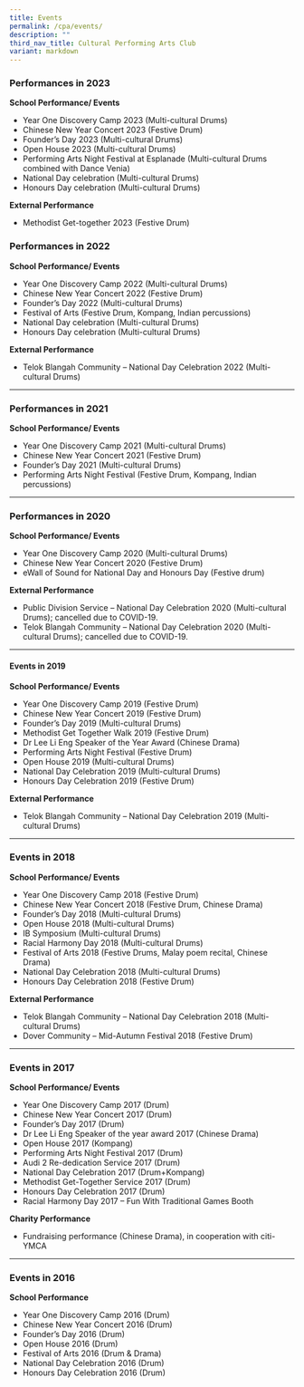 ```yaml
---
title: Events
permalink: /cpa/events/
description: ""
third_nav_title: Cultural Performing Arts Club
variant: markdown
---
```


### Performances in 2023

**School Performance/ Events**

*   Year One Discovery Camp 2023 (Multi-cultural Drums)
*   Chinese New Year Concert 2023 (Festive Drum)
*   Founder’s Day 2023 (Multi-cultural Drums)
*   Open House 2023 (Multi-cultural Drums)
*   Performing Arts Night Festival at Esplanade (Multi-cultural Drums combined with Dance Venia)
*   National Day celebration (Multi-cultural Drums)
*   Honours Day celebration (Multi-cultural Drums)

**External Performance**

*   Methodist Get-together 2023 (Festive Drum)

### Performances in 2022

**School Performance/ Events**

*   Year One Discovery Camp 2022 (Multi-cultural Drums)
*   Chinese New Year Concert 2022 (Festive Drum)
*   Founder’s Day 2022 (Multi-cultural Drums)
*   Festival of Arts (Festive Drum, Kompang, Indian percussions)
*   National Day celebration (Multi-cultural Drums)
*   Honours Day celebration (Multi-cultural Drums)

**External Performance**

*   Telok Blangah Community – National Day Celebration 2022 (Multi-cultural Drums)

* * *

### Performances in 2021

**School Performance/ Events**

*   Year One Discovery Camp 2021 (Multi-cultural Drums)
*   Chinese New Year Concert 2021 (Festive Drum)
*   Founder’s Day 2021 (Multi-cultural Drums)
*   Performing Arts Night Festival (Festive Drum, Kompang, Indian percussions)

* * *

### Performances in 2020

**School Performance/ Events**

*   Year One Discovery Camp 2020 (Multi-cultural Drums)
*   Chinese New Year Concert 2020 (Festive Drum)
*   eWall of Sound for National Day and Honours Day (Festive drum)

**External Performance**

*   Public Division Service – National Day Celebration 2020 (Multi-cultural Drums); cancelled due to COVID-19.
*   Telok Blangah Community – National Day Celebration 2020 (Multi-cultural Drums); cancelled due to COVID-19.

* * *

#### Events in 2019

**School Performance/ Events**

*   Year One Discovery Camp 2019 (Festive Drum)
*   Chinese New Year Concert 2019 (Festive Drum)
*   Founder’s Day 2019 (Multi-cultural Drums)
*   Methodist Get Together Walk 2019 (Festive Drum)
*   Dr Lee Li Eng Speaker of the Year Award (Chinese Drama)
*   Performing Arts Night Festival (Festive Drum)
*   Open House 2019 (Multi-cultural Drums)
*   National Day Celebration 2019 (Multi-cultural Drums)
*   Honours Day Celebration 2019 (Festive Drum)

**External Performance**

*   Telok Blangah Community – National Day Celebration 2019 (Multi-cultural Drums)  
    
* * *
    
###  Events in 2018
    
**School Performance/ Events**
    
*   Year One Discovery Camp 2018 (Festive Drum)
*   Chinese New Year Concert 2018 (Festive Drum, Chinese Drama)
*   Founder’s Day 2018 (Multi-cultural Drums)
*   Open House 2018 (Multi-cultural Drums)
*   IB Symposium (Multi-cultural Drums)
*   Racial Harmony Day 2018 (Multi-cultural Drums)
*   Festival of Arts 2018 (Festive Drums, Malay poem recital, Chinese Drama)
*   National Day Celebration 2018 (Multi-cultural Drums)
*   Honours Day Celebration 2018 (Festive Drum)
    
**External Performance**
    
*   Telok Blangah Community – National Day Celebration 2018 (Multi-cultural Drums)
*   Dover Community – Mid-Autumn Festival 2018 (Festive Drum)  
        
* * * 
        
### Events in 2017
        
**School Performance/ Events**
        
*   Year One Discovery Camp 2017 (Drum)
*   Chinese New Year Concert 2017 (Drum)
*   Founder’s Day 2017 (Drum)
*   Dr Lee Li Eng Speaker of the year award 2017 (Chinese Drama)
*   Open House 2017 (Kompang)
*   Performing Arts Night Festival 2017 (Drum)
*   Audi 2 Re-dedication Service 2017 (Drum)
*   National Day Celebration 2017 (Drum+Kompang)
*   Methodist Get-Together Service 2017 (Drum)
*   Honours Day Celebration 2017 (Drum)
*   Racial Harmony Day 2017 – Fun With Traditional Games Booth
        
**Charity Performance**
        
*   Fundraising performance (Chinese Drama), in cooperation with citi-YMCA
        
* * *
### Events in 2016

**School Performance**

*   Year One Discovery Camp 2016 (Drum)
*   Chinese New Year Concert 2016 (Drum)
*   Founder’s Day 2016 (Drum)
*   Open House 2016 (Drum)
*   Festival of Arts 2016 (Drum & Drama)
*   National Day Celebration 2016 (Drum)
*   Honours Day Celebration 2016 (Drum)